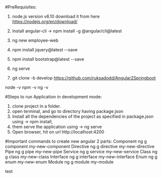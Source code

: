#PreRequisites:
1) node.js version v6.10 download it from here https://nodejs.org/en/download/
2) Install angular-cli  -> npm install -g @angular/cli@latest
3) ng new employee-web


4) npm install jquery@latest --save
5) npm install bootstrap@latest --save

6) ng serve
7) git clone -b develop https://github.com/ruksadodd/Angular2Springboot

node -v
npm -v
ng -v


#Steps to run Application in development mode:
1) clone project in a folder.
2) open terminal, and go to directory having package.json
3) Install all the dependencies of the project as specified in package.json using 		-> npm install,
4) them serve the application using														-> ng serve
5) Open browser, hit on url http://localhost:4200

#Important commands to create new angular 2 parts:
 Component	    ng g component my-new-component
 Directive	    ng g directive my-new-directive
 Pipe	        ng g pipe my-new-pipe
 Service	    ng g service my-new-service
 Class	        ng g class my-new-class
 Interface	    ng g interface my-new-interface
 Enum	        ng g enum my-new-enum
 Module	        ng g module my-module
 
 test